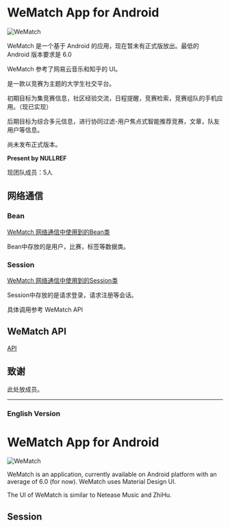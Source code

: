 # WeMatch App for Android

![WeMatch](https://github.com/IsakWong/WeMatch-App/pic/all-view.png)

WeMatch 是一个基于 Android 的应用，现在暂未有正式版放出。最低的 Android 版本要求是 6.0

WeMatch 参考了网易云音乐和知乎的 UI。

是一款以竞赛为主题的大学生社交平台。

初期目标为集竞赛信息，社区经验交流，日程提醒，竞赛检索，竞赛组队的手机应用。（现已实现）

后期目标为综合多元信息，进行协同过滤-用户焦点式智能推荐竞赛，文章，队友用户等信息。

尚未发布正式版本。



**Present by NULLREF**

现团队成员：5人


## 网络通信

### Bean

[WeMatch 网络通信中使用到的Bean类](https://github.com/IsakWong/WeMatch-App/blob/master/app/src/main/java/nullref/dlut/wematch/bean/BEAN.md "Bean")

Bean中存放的是用户，比赛，标签等数据类。

### Session

[WeMatch 网络通信中使用到的Session类](https://github.com/IsakWong/WeMatch-App/blob/master/app/src/main/java/nullref/dlut/wematch/sessions/SESSION.md)

Session中存放的是请求登录，请求注册等会话。


具体调用参考 WeMatch API 


## WeMatch API

[API](https://github.com/IsakWong/WeMatch-App/ "API")








## 致谢

此处放成员。

----------

### English Version
# WeMatch App for Android

![WeMatch](https://github.com/IsakWong/WeMatch-App/pic/all-view.png)

WeMatch is an application, currently available on Android platform with an average of 6.0 (for now). WeMatch uses Material Design UI.

The UI of WeMatch is similar to Netease Music and ZhiHu.

## Session

